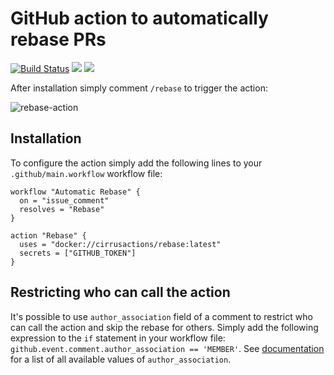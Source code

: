 # GitHub action to automatically rebase PRs

[![Build Status](https://api.cirrus-ci.com/github/cirrus-actions/rebase.svg)](https://cirrus-ci.com/github/cirrus-actions/rebase) [![](https://images.microbadger.com/badges/version/cirrusactions/rebase.svg)](https://microbadger.com/images/cirrusactions/rebase) [![](https://images.microbadger.com/badges/image/cirrusactions/rebase.svg)](https://microbadger.com/images/cirrusactions/rebase)

After installation simply comment `/rebase` to trigger the action:

![rebase-action](https://user-images.githubusercontent.com/989066/51547853-14a57b00-1e35-11e9-841d-33114f0f0bd5.gif)

## Installation

To configure the action simply add the following lines to your `.github/main.workflow` workflow file:

```
workflow "Automatic Rebase" {
  on = "issue_comment"
  resolves = "Rebase"
}

action "Rebase" {
  uses = "docker://cirrusactions/rebase:latest"
  secrets = ["GITHUB_TOKEN"]
}
```

## Restricting who can call the action

It's possible to use `author_association` field of a comment to restrict who can call the action and skip the rebase for others. Simply add the following expression to the `if` statement in your workflow file: `github.event.comment.author_association == 'MEMBER'`. See [documentation](https://developer.github.com/v4/enum/commentauthorassociation/) for a list of all available values of `author_association`.
